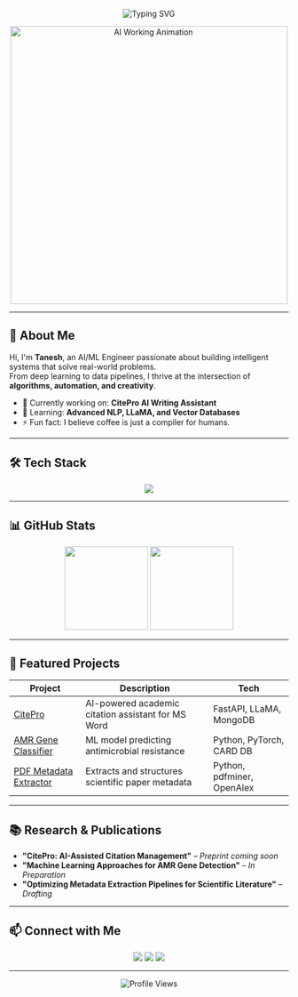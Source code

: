 <!-- Animated Typing SVG -->
<p align="center">
  <img src="https://readme-typing-svg.herokuapp.com?font=Fira+Code&pause=1000&center=true&width=500&lines=Hey+there!+%F0%9F%91%8B+I'm+Tanesh;AI+%26+ML+Engineer;Turning+Data+into+Intelligence;Building+Smart+%26+Scalable+Systems" alt="Typing SVG" />
</p>

<!-- Profile Banner GIF -->
<p align="center">
  <img src="https://media.giphy.com/media/qgQUggAC3Pfv687qPC/giphy.gif" width="500" alt="AI Working Animation" />
</p>

---

## 🚀 About Me
Hi, I'm **Tanesh**, an AI/ML Engineer passionate about building intelligent systems that solve real-world problems.  
From deep learning to data pipelines, I thrive at the intersection of **algorithms, automation, and creativity**.

- 🔭 Currently working on: **CitePro AI Writing Assistant**
- 🌱 Learning: **Advanced NLP, LLaMA, and Vector Databases**
- ⚡ Fun fact: I believe coffee is just a compiler for humans.

---

## 🛠 Tech Stack
<p align="center">
  <img src="https://skillicons.dev/icons?i=python,pytorch,tensorflow,jupyter,numpy,pandas,mysql,mongodb,c,cpp,anaconda,git,linux,vscode" />
</p>

---

## 📊 GitHub Stats
<p align="center">
  <img src="https://github-readme-stats.vercel.app/api?username=TaneshG13&show_icons=true&theme=tokyonight" height="150" />
  <img src="https://github-readme-stats.vercel.app/api/top-langs?username=TaneshG13&layout=compact&theme=tokyonight" height="150" />
</p>

---

## 🌟 Featured Projects
| Project | Description | Tech |
|---------|-------------|------|
| [CitePro](https://github.com/TaneshG13) | AI-powered academic citation assistant for MS Word | FastAPI, LLaMA, MongoDB |
| [AMR Gene Classifier](https://github.com/TaneshG13) | ML model predicting antimicrobial resistance | Python, PyTorch, CARD DB |
| [PDF Metadata Extractor](https://github.com/TaneshG13) | Extracts and structures scientific paper metadata | Python, pdfminer, OpenAlex |

---

## 📚 Research & Publications
- **"CitePro: AI-Assisted Citation Management"** – *Preprint coming soon*
- **"Machine Learning Approaches for AMR Gene Detection"** – *In Preparation*
- **"Optimizing Metadata Extraction Pipelines for Scientific Literature"** – *Drafting*

---

## 📫 Connect with Me
<p align="center">
  <a href="https://www.instagram.com/teee.13_/"><img src="https://img.shields.io/badge/Instagram-%23E4405F?style=for-the-badge&logo=instagram&logoColor=white"/></a>
  <a href="mailto:gujartanesh@gmail.com"><img src="https://img.shields.io/badge/Gmail-%23D14836?style=for-the-badge&logo=gmail&logoColor=white"/></a>
  <a href="https://www.linkedin.com/in/tanesh-gujar/"><img src="https://img.shields.io/badge/LinkedIn-%230A66C2?style=for-the-badge&logo=linkedin&logoColor=white"/></a>
</p>

---

<p align="center">
  <img src="https://komarev.com/ghpvc/?username=TaneshG13&label=Profile%20Views&color=blueviolet&style=flat" alt="Profile Views"/>
</p>
